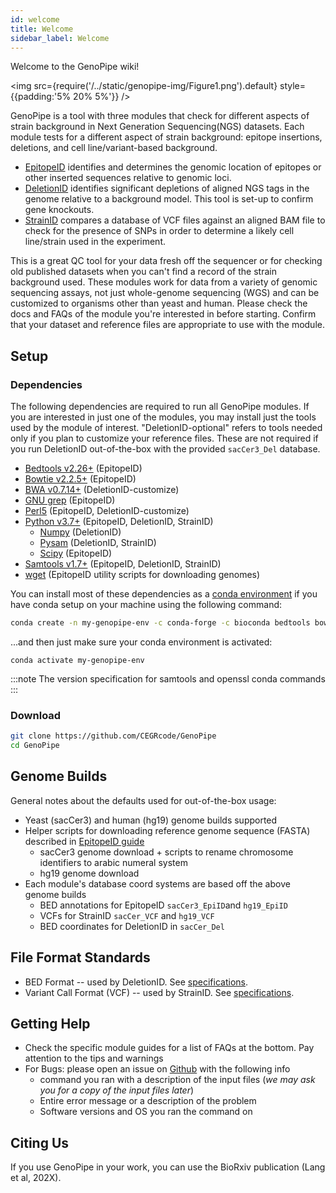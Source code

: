```yaml
---
id: welcome
title: Welcome
sidebar_label: Welcome
---
```

Welcome to the GenoPipe wiki!

<img src={require('/../static/genopipe-img/Figure1.png').default} style={{padding:'5% 20% 5%'}} />


GenoPipe is a tool with three modules that check for different aspects of strain background in Next Generation Sequencing(NGS) datasets. Each module tests for a different aspect of strain background: epitope insertions, deletions, and cell line/variant-based background.
  - [EpitopeID][epitopeid-md] identifies and determines the genomic location of epitopes or other inserted sequences relative to genomic loci.
  - [DeletionID][epitopeid-md] identifies significant depletions of aligned NGS tags in the genome relative to a background model. This tool is set-up to confirm gene knockouts.
  - [StrainID][strainid-md] compares a database of VCF files against an aligned BAM file to check for the presence of SNPs in order to determine a likely cell line/strain used in the experiment.

This is a great QC tool for your data fresh off the sequencer or for checking old published datasets when you can't find a record of the strain background used. These modules work for data from a variety of genomic sequencing assays, not just whole-genome sequencing (WGS) and can be customized to organisms other than yeast and human. Please check the docs and FAQs of the module you're interested in before starting. Confirm that your dataset and reference files are appropriate to use with the module.


## Setup

### Dependencies
The following dependencies are required to run all GenoPipe modules. If you are interested in just one of the modules, you may install just the tools used by the module of interest. "DeletionID-optional" refers to tools needed only if you plan to customize your reference files. These are not required if you run DeletionID out-of-the-box with the provided `sacCer3_Del` database.

* [Bedtools v2.26+][dependency-bedtools] (EpitopeID)
* [Bowtie v2.2.5+][dependency-bowtie2] (EpitopeID)
* [BWA v0.7.14+][dependency-bwa] (DeletionID-customize)
* [GNU grep][dependency-gnu-grep] (EpitopeID)
* [Perl5][dependency-perl5] (EpitopeID, DeletionID-customize)
* [Python v3.7+][dependency-python] (EpitopeID, DeletionID, StrainID)
  * [Numpy][dependency-numpy] (DeletionID)
  * [Pysam][dependency-pysam] (DeletionID, StrainID)
  * [Scipy][dependency-scipy] (EpitopeID)
* [Samtools v1.7+][dependency-samtools] (EpitopeID, DeletionID, StrainID)
* [wget][dependency-wget] (EpitopeID utility scripts for downloading genomes)

You can install most of these dependencies as a [conda environment][conda-install] if you have conda setup on your machine using the following command:

```bash
conda create -n my-genopipe-env -c conda-forge -c bioconda bedtools bowtie2 bwa grep perl numpy scipy pysam wget
```

...and then just make sure your conda environment is activated:
```
conda activate my-genopipe-env
```

:::note
The version specification for samtools and openssl conda commands
:::

### Download

```bash
git clone https://github.com/CEGRcode/GenoPipe
cd GenoPipe
```

<!-- ## Testing -->

## Genome Builds
General notes about the defaults used for out-of-the-box usage:

* Yeast (sacCer3) and human (hg19) genome builds supported
* Helper scripts for downloading reference genome sequence (FASTA) described in [EpitopeID guide][epitopeid-md]
  * sacCer3 genome download + scripts to rename chromosome identifiers to arabic numeral system
  * hg19 genome download
* Each module's database coord systems are based off the above genome builds
  * BED annotations for EpitopeID `sacCer3_EpiID`and `hg19_EpiID`
  * VCFs for StrainID `sacCer_VCF` and `hg19_VCF`
  * BED coordinates for DeletionID in `sacCer_Del`



## File Format Standards

* BED Format -- used by DeletionID. See [specifications][bed-specs].
* Variant Call Format (VCF) -- used by StrainID. See [specifications][vcf-specs].



## Getting Help

* Check the specific module guides for a list of FAQs at the bottom. Pay attention to the tips and warnings
* For Bugs: please open an issue on [Github][github-issues] with the following info
    * command you ran with a description of the input files (_we may ask you for a copy of the input files later_)
    * Entire error message or a description of the problem
    * Software versions and OS you ran the command on

## Citing Us
If you use GenoPipe in your work, you can use the BioRxiv publication (Lang et al, 202X).


[epitopeid-md]:/docs/epitopeid
[deletionid-md]:/docs/deletionid
[strainid-md]:/docs/strainid

[github-repo]:https://github.com/CEGRcode/GenoPipe
[github-issues]:https://github.com/CEGRcode/GenoPipe/issues
[conda-install]:https://docs.conda.io/projects/conda/en/latest/user-guide/install/download.html

[bed-specs]:https://genome.ucsc.edu/FAQ/FAQformat.html#format1
[vcf-specs]:https://genome.ucsc.edu/goldenPath/help/vcf.html
[dependency-bwa]:https://bio-bwa.sourceforge.net/bwa.shtml
[dependency-bowtie2]:https://bowtie-bio.sourceforge.net/bowtie2/manual.shtml
[dependency-samtools]:http://www.htslib.org/doc/
[dependency-bedtools]:https://bedtools.readthedocs.io/en/latest/content/installation.html
[dependency-perl5]:https://www.perl.org/get.html
[dependency-python]:https://www.python.org/downloads/
[dependency-scipy]:https://scipy.org/install/
[dependency-numpy]:https://numpy.org/install/
[dependency-pysam]:https://pysam.readthedocs.io/en/latest/installation.html
[dependency-gnu-grep]:https://man7.org/linux/man-pages/man1/grep.1.html
[dependency-wget]:https://www.gnu.org/software/wget/

<!-- [biorxiv-paper]:https://www.biorxiv.org/ -->
